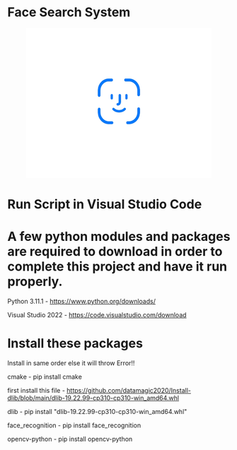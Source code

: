 # Face Search System 

<p align="center"> 
   <img border="0" src="/zicon.gif" width="420" height="340"  >
   </div>
</p>


# Run Script in Visual Studio Code

# A few python modules and packages are required to download in order to complete this project and have it run properly. 

Python 3.11.1 - https://www.python.org/downloads/

Visual Studio 2022 - https://code.visualstudio.com/download
 
# Install these packages 

Install in same order else it will throw Error!!

cmake - pip install cmake

first install this file - https://github.com/datamagic2020/Install-dlib/blob/main/dlib-19.22.99-cp310-cp310-win_amd64.whl

dlib - pip install "dlib-19.22.99-cp310-cp310-win_amd64.whl"

face_recognition - pip install face_recognition

opencv-python - pip install opencv-python


```
